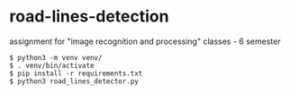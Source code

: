 # road-lines-detection
assignment for "image recognition and processing" classes - 6 semester


```shell
$ python3 -m venv venv/
$ . venv/bin/activate
$ pip install -r requirements.txt
$ python3 road_lines_detector.py
```
